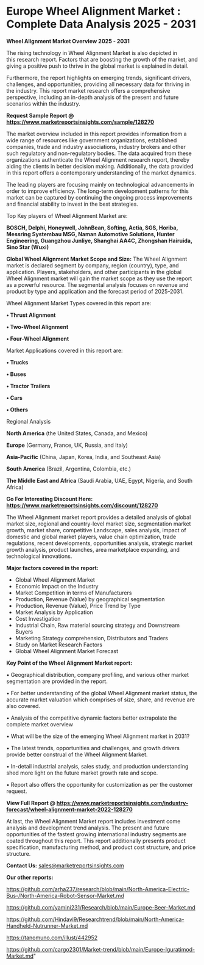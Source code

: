 # Europe Wheel Alignment Market : Complete Data Analysis 2025 - 2031

<Strong> Wheel Alignment Market Overview 2025 - 2031</strong>

The rising technology in Wheel Alignment Market is also depicted in this research report. Factors that are boosting the growth of the market, and giving a positive push to thrive in the global market is explained in detail.

Furthermore, the report highlights on emerging trends, significant drivers, challenges, and opportunities, providing all necessary data for thriving in the industry. This report market research offers a comprehensive perspective, including an in-depth analysis of the present and future scenarios within the industry.

<strong>Request Sample Report @ <a href=https://www.marketreportsinsights.com/sample/128270>https://www.marketreportsinsights.com/sample/128270</a></strong>

The market overview included in this report provides information from a wide range of resources like government organizations, established companies, trade and industry associations, industry brokers and other such regulatory and non-regulatory bodies. The data acquired from these organizations authenticate the Wheel Alignment research report, thereby aiding the clients in better decision making. Additionally, the data provided in this report offers a contemporary understanding of the market dynamics.

The leading players are focusing mainly on technological advancements in order to improve efficiency. The long-term development patterns for this market can be captured by continuing the ongoing process improvements and financial stability to invest in the best strategies.

Top Key players of Wheel Alignment Market are:

<strong>BOSCH, Delphi, Honeywell, JohnBean, Softing, Actia, SGS, Horiba, Messring Systembau MSG, Naman Automotive Solutions, Hunter Engineering, Guangzhou Junliye, Shanghai AA4C, Zhongshan Hairuida, Sino Star (Wuxi)</strong>

<strong><b>Global Wheel Alignment Market Scope and Size:</b></strong>
The Wheel Alignment market is declared segment by company, region (country), type, and application. Players, stakeholders, and other participants in the global Wheel Alignment market will gain the market scope as they use the report as a powerful resource. The segmental analysis focuses on revenue and product by type and application and the forecast period of 2025-2031.

Wheel Alignment Market Types covered in this report are:

<strong>• Thrust Alignment

• Two-Wheel Alignment

• Four-Wheel Alignment</strong>

Market Applications covered in this report are:

<strong>• Trucks

• Buses

• Tractor Trailers

• Cars

• Others</strong> 

Regional Analysis

<strong>North America</strong> (the United States, Canada, and Mexico)

<strong>Europe</strong> (Germany, France, UK, Russia, and Italy)

<strong>Asia-Pacific</strong> (China, Japan, Korea, India, and Southeast Asia)

<strong>South America</strong> (Brazil, Argentina, Colombia, etc.)

<strong>The Middle East and Africa</strong> (Saudi Arabia, UAE, Egypt, Nigeria, and South Africa)

<strong>Go For Interesting Discount Here: <a href=https://www.marketreportsinsights.com/discount/128270>https://www.marketreportsinsights.com/discount/128270</a></strong>

The Wheel Alignment market report provides a detailed analysis of global market size, regional and country-level market size, segmentation market growth, market share, competitive Landscape, sales analysis, impact of domestic and global market players, value chain optimization, trade regulations, recent developments, opportunities analysis, strategic market growth analysis, product launches, area marketplace expanding, and technological innovations.

<strong><b>Major factors covered in the report:</b></strong>
<ul>
  <li>Global Wheel Alignment Market </li>
  <li>Economic Impact on the Industry</li>
  <li>Market Competition in terms of Manufacturers</li>
  <li>Production, Revenue (Value) by geographical segmentation</li>
  <li>Production, Revenue (Value), Price Trend by Type</li>
  <li>Market Analysis by Application</li>
  <li>Cost Investigation</li>
  <li>Industrial Chain, Raw material sourcing strategy and Downstream Buyers</li>
  <li>Marketing Strategy comprehension, Distributors and Traders</li>
  <li>Study on Market Research Factors</li>
  <li>Global Wheel Alignment Market Forecast</li>
</ul>

<strong><b>Key Point of the Wheel Alignment Market report:</b></strong>

• Geographical distribution, company profiling, and various other market segmentation are provided in the report.

• For better understanding of the global Wheel Alignment market status, the accurate market valuation which comprises of size, share, and revenue are also covered.

• Analysis of the competitive dynamic factors better extrapolate the complete market overview

• What will be the size of the emerging Wheel Alignment market in 2031?

• The latest trends, opportunities and challenges, and growth drivers provide better construal of the Wheel Alignment Market.

• In-detail industrial analysis, sales study, and production understanding shed more light on the future market growth rate and scope.

• Report also offers the opportunity for customization as per the customer request.

<strong><b>View Full Report @ <a href=https://www.marketreportsinsights.com/industry-forecast/wheel-alignment-market-2022-128270>https://www.marketreportsinsights.com/industry-forecast/wheel-alignment-market-2022-128270</a></b></strong>


At last, the Wheel Alignment Market report includes investment come analysis and development trend analysis. The present and future opportunities of the fastest growing international industry segments are coated throughout this report. This report additionally presents product specification, manufacturing method, and product cost structure, and price structure.

<strong>Contact Us:</strong>
sales@marketreportsinsights.com

<strong>Our other reports:</strong>

<a href=https://github.com/arha237/research/blob/main/North-America-Electric-Bus-/North-America-Robot-Sensor-Market.md>https://github.com/arha237/research/blob/main/North-America-Electric-Bus-/North-America-Robot-Sensor-Market.md</a>

<a href=https://github.com/yamini231/Research/blob/main/Europe-Beer-Market.md>https://github.com/yamini231/Research/blob/main/Europe-Beer-Market.md</a>

<a href=https://github.com/Hindavi9/Researchtrend/blob/main/North-America-Handheld-Nutrunner-Market.md>https://github.com/Hindavi9/Researchtrend/blob/main/North-America-Handheld-Nutrunner-Market.md</a>

<a href=https://tanomuno.com/illust/442952>https://tanomuno.com/illust/442952</a>

<a href=https://github.com/cargo2301/Market-trend/blob/main/Europe-Iguratimod-Market.md>https://github.com/cargo2301/Market-trend/blob/main/Europe-Iguratimod-Market.md</a>"
